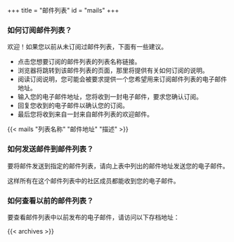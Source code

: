 +++
title = "邮件列表"
id = "mails"
+++

### 如何订阅邮件列表？

欢迎！如果您以前从未订阅过邮件列表，下面有一些建议。

* 点击您想要订阅的邮件列表的列表名称链接。
* 浏览器将跳转到该邮件列表的页面，那里将提供有关如何订阅的说明。
* 阅读订阅说明，您可能会被要求提供一个您希望用来订阅邮件列表的电子邮件地址。
* 输入您的电子邮件地址，您将收到一封电子邮件，要求您确认订阅。
* 回复您收到的电子邮件以确认您的订阅。
* 最后您将收到来自一封来自邮件列表的欢迎邮件。

{{< mails "列表名称" "邮件地址" "描述" >}}

### 如何发送邮件到邮件列表？

要将邮件发送到指定的邮件列表，请向上表中列出的邮件地址发送您的电子邮件。

这样所有在这个邮件列表中的社区成员都能收到您的电子邮件。

### 如何查看以前的邮件列表？

要查看邮件列表中以前发布的电子邮件，请访问以下存档地址：

{{< archives >}}
